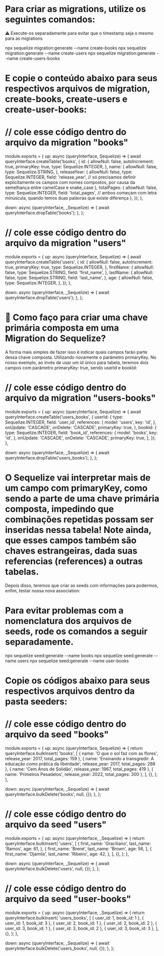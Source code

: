 # Para criar as migrations, utilize os seguintes comandos:

⚠️ Execute-os separadamente para evitar que o timestamp seja o mesmo para as migrations


npx sequelize migration:generate --name create-books
npx sequelize migration:generate --name create-users
npx sequelize migration:generate --name create-users-books


# E copie o conteúdo abaixo para seus respectivos arquivos de migration, create-books, create-users e create-user-books:


# // cole esse código dentro do arquivo da migration "books"

module.exports = {
  up: async (queryInterface, Sequelize) => {
    await queryInterface.createTable('books', {
      id: {
        allowNull: false,
        autoIncrement: true,
        primaryKey: true,
        type: Sequelize.INTEGER,
      },
      name: {
        allowNull: false,
        type: Sequelize.STRING,
      },
      releaseYear: {
        allowNull: false,
        type: Sequelize.INTEGER,
        field: 'release_year', // só precisamos definir explicitamente os campos com nomes compostos, por causa da semelhança entre camelCase e snake_case
      },
      totalPages: {
        allowNull: false,
        type: Sequelize.INTEGER,
        field: 'total_pages', // ambos começam com letra minúscula, quando temos duas palavras que existe diferença
      },
    });
  },

  down: async (queryInterface, _Sequelize) => {
    await queryInterface.dropTable('books');
  },
};


# // cole esse código dentro do arquivo da migration "users"

module.exports = {
  up: async (queryInterface, Sequelize) => {
    await queryInterface.createTable('users', {
      id: {
        allowNull: false,
        autoIncrement: true,
        primaryKey: true,
        type: Sequelize.INTEGER,
      },
      firstName: {
        allowNull: false,
        type: Sequelize.STRING,
        field: 'first_name',
      },
      lastName: {
        allowNull: false,
        type: Sequelize.STRING,
        field: 'last_name',
      },
      age: {
        allowNull: false,
        type: Sequelize.INTEGER,
      },
    });
  },

  down: async (queryInterface, _Sequelize) => {
    await queryInterface.dropTable('users');
  },
};



# 💬 Como faço para criar uma chave primária composta em uma Migration do Sequelize?

A forma mais simples de fazer isso é indicar quais campos farão parte dessa chave composta. Utilizando novamente o parâmetro primaryKey. No nosso exemplo, ao invés de usar um id único para tabela, teremos dois campos com parâmetro primaryKey: true, sendo userId e bookId:

# // cole esse código dentro do arquivo da migration "users-books"

module.exports = {
  up: async (queryInterface, Sequelize) => {
    await queryInterface.createTable('users_books', {
      userId: {
        type: Sequelize.INTEGER,
        field: 'user_id',
        references: {
          model: 'users',
          key: 'id',
        },
        onUpdate: 'CASCADE',
        onDelete: 'CASCADE',
        primaryKey: true,
      },
      bookId: {
        type: Sequelize.INTEGER,
        field: 'book_id',
        references: {
          model: 'books',
          key: 'id',
        },
        onUpdate: 'CASCADE',
        onDelete: 'CASCADE',
        primaryKey: true,
      },
    });
  },

  down: async (queryInterface, _Sequelize) => {
    await queryInterface.dropTable('users_books');
  },
};

# O Sequelize vai interpretar mais de um campo com primaryKey, como sendo a parte de uma chave primária composta, impedindo que combinações repetidas possam ser inseridas nessa tabela! Note ainda, que esses campos também são chaves estrangeiras, dada suas referencias (references) a outras tabelas.

Depois disso, teremos que criar as seeds com informações para podermos, enfim, testar nossa nova association:



# Para evitar problemas com a nomenclatura dos arquivos de seeds, rode os comandos a seguir separadamente.

npx sequelize seed:generate --name books
npx sequelize seed:generate --name users
npx sequelize seed:generate --name user-books


# Copie os códigos abaixo para seus respectivos arquivos dentro da pasta seeders:

# // cole esse código dentro do arquivo da seed "books"

module.exports = {
  up: async (queryInterface, Sequelize) => {
    return queryInterface.bulkInsert(
      'books',
      [
        { name: 'O que o sol faz com as flores', release_year: 2017, total_pages: 159 },
        { name: 'Ensinando a transgredir: A educação como prática da liberdade', release_year: 2017, total_pages: 288 },
        { name: 'Cem Anos de Solidão', release_year: 1967, total_pages: 419 },
        { name: 'Primeiros Pesadelos', release_year: 2022, total_pages: 300 },
      ],
      {},
    );
  },

  down: async (queryInterface, _Sequelize) => {
    await queryInterface.bulkDelete('books', null, {});
  },
};

# // cole esse código dentro do arquivo da seed "users"

module.exports = {
  up: async (queryInterface, _Sequelize) => {
    return queryInterface.bulkInsert(
      'users',
      [
        {
          first_name: 'Graciliano',
          last_name: 'Ramos',
          age: 61,
        },
        {
          first_name: 'Brené',
          last_name: 'Brown',
          age: 56,
        },
        {
          first_name: 'Djamila',
          last_name: 'Ribeiro',
          age: 42,
        },
      ],
      {},
    );
  },

  down: async (queryInterface, _Sequelize) => {
    await queryInterface.bulkDelete('users', null, {});
  },
};



# // cole esse código dentro do arquivo da seed "user-books"

module.exports = {
  up: async (queryInterface, _Sequelize) => {
    return queryInterface.bulkInsert(
      'users_books',
      [
        { user_id: 1, book_id: 1 },
        { user_id: 1, book_id: 3 },
        { user_id: 2, book_id: 1 },
        { user_id: 2, book_id: 2 },
        { user_id: 3, book_id: 1 },
        { user_id: 3, book_id: 2 },
        { user_id: 3, book_id: 3 },
      ],
      {},
    );
  },

  down: async (queryInterface, _Sequelize) => {
    await queryInterface.bulkDelete('users_books', null, {});
  },
};















